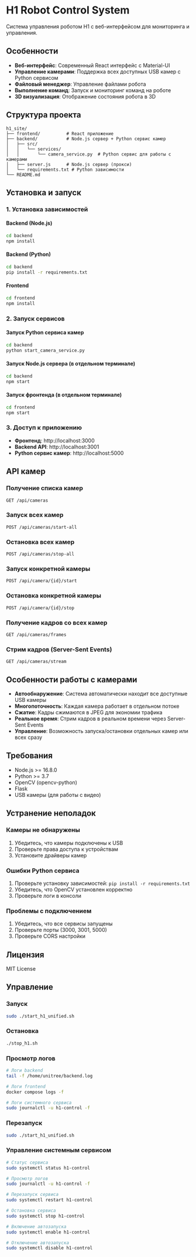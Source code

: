# H1 Robot Control System

Система управления роботом H1 с веб-интерфейсом для мониторинга и управления.

## Особенности

- **Веб-интерфейс**: Современный React интерфейс с Material-UI
- **Управление камерами**: Поддержка всех доступных USB камер с Python сервисом
- **Файловый менеджер**: Управление файлами робота
- **Выполнение команд**: Запуск и мониторинг команд на роботе
- **3D визуализация**: Отображение состояния робота в 3D

## Структура проекта

```
h1_site/
├── frontend/          # React приложение
├── backend/           # Node.js сервер + Python сервис камер
│   ├── src/
│   │   └── services/
│   │       └── camera_service.py  # Python сервис для работы с камерами
│   ├── server.js      # Node.js сервер (прокси)
│   └── requirements.txt # Python зависимости
└── README.md
```

## Установка и запуск

### 1. Установка зависимостей

#### Backend (Node.js)
```bash
cd backend
npm install
```

#### Backend (Python)
```bash
cd backend
pip install -r requirements.txt
```

#### Frontend
```bash
cd frontend
npm install
```

### 2. Запуск сервисов

#### Запуск Python сервиса камер
```bash
cd backend
python start_camera_service.py
```

#### Запуск Node.js сервера (в отдельном терминале)
```bash
cd backend
npm start
```

#### Запуск фронтенда (в отдельном терминале)
```bash
cd frontend
npm start
```

### 3. Доступ к приложению

- **Фронтенд**: http://localhost:3000
- **Backend API**: http://localhost:3001
- **Python сервис камер**: http://localhost:5000

## API камер

### Получение списка камер
```
GET /api/cameras
```

### Запуск всех камер
```
POST /api/cameras/start-all
```

### Остановка всех камер
```
POST /api/cameras/stop-all
```

### Запуск конкретной камеры
```
POST /api/camera/{id}/start
```

### Остановка конкретной камеры
```
POST /api/camera/{id}/stop
```

### Получение кадров со всех камер
```
GET /api/cameras/frames
```

### Стрим кадров (Server-Sent Events)
```
GET /api/cameras/stream
```

## Особенности работы с камерами

- **Автообнаружение**: Система автоматически находит все доступные USB камеры
- **Многопоточность**: Каждая камера работает в отдельном потоке
- **Сжатие**: Кадры сжимаются в JPEG для экономии трафика
- **Реальное время**: Стрим кадров в реальном времени через Server-Sent Events
- **Управление**: Возможность запуска/остановки отдельных камер или всех сразу

## Требования

- Node.js >= 16.8.0
- Python >= 3.7
- OpenCV (opencv-python)
- Flask
- USB камеры (для работы с видео)

## Устранение неполадок

### Камеры не обнаружены
1. Убедитесь, что камеры подключены к USB
2. Проверьте права доступа к устройствам
3. Установите драйверы камер

### Ошибки Python сервиса
1. Проверьте установку зависимостей: `pip install -r requirements.txt`
2. Убедитесь, что OpenCV установлен корректно
3. Проверьте логи в консоли

### Проблемы с подключением
1. Убедитесь, что все сервисы запущены
2. Проверьте порты (3000, 3001, 5000)
3. Проверьте CORS настройки

## Лицензия

MIT License

## Управление

### Запуск
```bash
sudo ./start_h1_unified.sh
```

### Остановка
```bash
./stop_h1.sh
```

### Просмотр логов
```bash
# Логи backend
tail -f /home/unitree/backend.log

# Логи frontend
docker compose logs -f

# Логи системного сервиса
sudo journalctl -u h1-control -f
```

### Перезапуск
```bash
sudo ./start_h1_unified.sh
```

### Управление системным сервисом
```bash
# Статус сервиса
sudo systemctl status h1-control

# Просмотр логов
sudo journalctl -u h1-control -f

# Перезапуск сервиса
sudo systemctl restart h1-control

# Остановка сервиса
sudo systemctl stop h1-control

# Включение автозапуска
sudo systemctl enable h1-control

# Отключение автозапуска
sudo systemctl disable h1-control
``` 